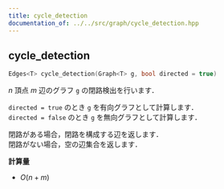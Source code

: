 ```yaml
---
title: cycle_detection
documentation_of: ../../src/graph/cycle_detection.hpp
---
```


## cycle_detection

```cpp
Edges<T> cycle_detection(Graph<T> g, bool directed = true)
```

$n$ 頂点 $m$ 辺のグラフ `g` の閉路検出を行います．

`directed = true` のとき `g` を有向グラフとして計算します．<br>
`directed = false` のとき `g` を無向グラフとして計算します．

閉路がある場合，閉路を構成する辺を返します．<br>
閉路がない場合，空の辺集合を返します．<br>

**計算量**

- $O(n + m)$
